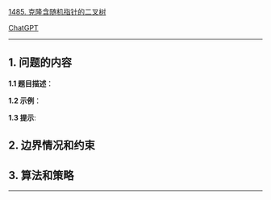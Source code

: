 [1485. 克隆含随机指针的二叉树](https://leetcode.cn/problems/clone-binary-tree-with-random-pointer)

[ChatGPT](chat.openai.com)

---

## 1. 问题的内容
**1.1 题目描述**：

**1.2 示例**：

**1.3 提示**:

## 2. 边界情况和约束


## 3. 算法和策略

---

